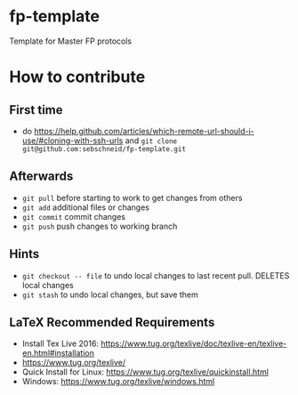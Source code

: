 # fp-template
Template for Master FP protocols

# How to contribute
## First time
* do https://help.github.com/articles/which-remote-url-should-i-use/#cloning-with-ssh-urls and `git clone git@github.com:sebschneid/fp-template.git` 
## Afterwards
* `git pull` before starting to work to get changes from others
* `git add` additional files or changes
* `git commit` commit changes 
* `git push` push changes to working branch

## Hints
* `git checkout -- file` to undo local changes to last recent pull. DELETES local changes
* `git stash` to undo local changes, but save them

## LaTeX Recommended Requirements
* Install Tex Live 2016: https://www.tug.org/texlive/doc/texlive-en/texlive-en.html#installation
* https://www.tug.org/texlive/
* Quick Install for Linux: https://www.tug.org/texlive/quickinstall.html
* Windows: https://www.tug.org/texlive/windows.html
